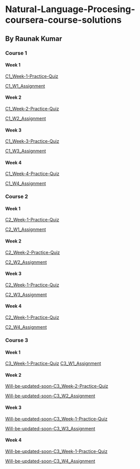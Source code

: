 # Natural-Language-Procesing-coursera-course-solutions
## By Raunak Kumar
### Course 1
#### Week 1
[C1_Week-1-Practice-Quiz](https://drive.google.com/file/d/1vPPfyZjQjtj-xPoSSYoANGexAtTMvxJV/view?usp=sharing)

[C1_W1_Assignment](https://github.com/ML-Nexus/courseera-course-nlp/blob/main/INT344%20Natural%20Language%20Processing/Course-1/Week%201/C1_W1_Assignment.ipynb)

#### Week 2
[C1_Week-2-Practice-Quiz](https://drive.google.com/file/d/1FvO9SqZqDrOrqMdySt-mkiJWYRc0UVaB/view?usp=sharing)

[C1_W2_Assignment](https://github.com/ML-Nexus/courseera-course-nlp/blob/main/INT344%20Natural%20Language%20Processing/Course-1/Week%202/C1_W2_Assignment.ipynb)

#### Week 3
[C1_Week-3-Practice-Quiz](https://drive.google.com/file/d/1ajynsHUekR3S1zJQN_MAlr3zucwVbUsR/view?usp=sharing)

[C1_W3_Assignment](https://github.com/ML-Nexus/courseera-course-nlp/blob/main/INT344%20Natural%20Language%20Processing/Course-1/Week%203/C1_W3_Assignment.ipynb)

#### Week 4
[C1_Week-4-Practice-Quiz](https://drive.google.com/file/d/1FQb9ExeAGXLciO27ApOoc2kwUIp-aegv/view?usp=sharing)

[C1_W4_Assignment](https://github.com/ML-Nexus/courseera-course-nlp/blob/main/INT344%20Natural%20Language%20Processing/Course-1/Week%204/C1_W4_Assignment.ipynb)

### Course 2
#### Week 1
[C2_Week-1-Practice-Quiz](https://drive.google.com/file/d/1II8t3FRBnQBK3_hvfEkyu6-85VdpbVo5/view?usp=sharing)

[C2_W1_Assignment](https://github.com/ML-Nexus/courseera-course-nlp/blob/main/INT344%20Natural%20Language%20Processing/Course-2/Week%201/C2_W1_Assignment.ipynb)

#### Week 2
[C2_Week-2-Practice-Quiz](https://drive.google.com/file/d/1BbtPN_7OCtd6p8dUtHU5NcWZLKk3vMFy/view?usp=sharing)

[C2_W2_Assignment](https://github.com/ML-Nexus/courseera-course-nlp/blob/main/INT344%20Natural%20Language%20Processing/Course-2/Week%202/C2_W2_Assignment.ipynb)

#### Week 3
[C2_Week-1-Practice-Quiz](https://github.com/ML-Nexus/courseera-course-nlp/blob/main/INT344%20Natural%20Language%20Processing/Course-2/Week%203/C2_Week%203%20Practice%20Quiz.pdf)

[C2_W3_Assignment](https://github.com/ML-Nexus/courseera-course-nlp/blob/main/INT344%20Natural%20Language%20Processing/Course-2/Week%203/C2_W3_Assignment.ipynb)

#### Week 4
[C2_Week-1-Practice-Quiz](https://github.com/ML-Nexus/courseera-course-nlp/blob/main/INT344%20Natural%20Language%20Processing/Course-2/Week%204/C2_Week%204%20Practice%20Quiz.pdf)

[C2_W4_Assignment](https://github.com/ML-Nexus/courseera-course-nlp/blob/main/INT344%20Natural%20Language%20Processing/Course-2/Week%204/C2_W4_Assignment.ipynb)

### Course 3
#### Week 1
[C3_Week-1-Practice-Quiz](https://github.com/ML-Nexus/courseera-course-nlp/blob/main/INT344%20Natural%20Language%20Processing/Course-3/Week%201/C3_Week%201%20Practice%20Quiz.pdf)
[C3_W1_Assignment](https://github.com/ML-Nexus/courseera-course-nlp/blob/main/INT344%20Natural%20Language%20Processing/Course-3/Week%201/C3_W1_Assignment.ipynb)

#### Week 2
[Will-be-updated-soon-C3_Week-2-Practice-Quiz]()

[Will-be-updated-soon-C3_W2_Assignment]()

#### Week 3
[Will-be-updated-soon-C3_Week-1-Practice-Quiz]()

[Will-be-updated-soon-C3_W3_Assignment]()

#### Week 4
[Will-be-updated-soon-C3_Week-1-Practice-Quiz]()

[Will-be-updated-soon-C3_W4_Assignment]()

